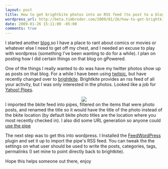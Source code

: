 ```yaml
--- 
layout: post
title: How to get brightkite photos into an RSS feed (to post to a blog)
wordpress_url: http://beta.timbroder.com/2009/01/26/how-to-get-brightkite-photos-into-an-rss-feed-to-post-to-a-blog/
date: 2009-01-26 15:11:00 -05:00
comments: true
---
```

I started another <a href="http://timbroder.com">blog </a>so I have a place to rant about comics or movies or whatever else I need to get off my chest, and I needed an excuse to play with wordpress (something I've been wanting to do for a while).  I plan on posting how I did certain things on that blog on gPowered.



One of the things I really wanted to do was have my twitter photos show up as posts on that blog.  For a while I have been using <a href="http://twitpic.com/photos/broderboy">twitpic</a>, but have recently changed over to <a href="http://brightkite.com/people/broderboy">brightkite</a>.  Brightkite provides an rss feed of all your activity, but I was only interested in the photos.  Looked like a job for <a href="http://pipes.yahoo.com/pipes/pipe.info?_id=PMOQjpHo3RGyu7JdLXO0Kg">Yahoo! Pipes</a>.



<div class="separator" style="clear: both; text-align: center;"><a href="http://4.bp.blogspot.com/_Ng3QbVQfLZ8/SX3Uw_HR3KI/AAAAAAAAajI/XPnLMt02wdQ/s1600-h/pipe1.JPG" imageanchor="1" style="margin-left: 1em; margin-right: 1em;"><img src="http://4.bp.blogspot.com/_Ng3QbVQfLZ8/SX3Uw_HR3KI/AAAAAAAAajI/XPnLMt02wdQ/s320/pipe1.JPG" vi="true" border="0" /></a></div>I imported the bkite feed into pipes, filtered on the items that were photo posts, and renamed the title so it would have the title of the photo instead of the bkite location (by default bkite photo titles are the location where you most recently checked in).  I also did some URL generation so anyone could <a href="http://pipes.yahoo.com/pipes/pipe.run?_id=PMOQjpHo3RGyu7JdLXO0Kg&amp;_render=rss&amp;username=broderboy">use the pipe</a>



The next step was to get this into wordpress.  I Installed the <a href="http://projects.radgeek.com/feedwordpress/">FeedWordPress</a> plugin and set it up to import the pipe's RSS feed.  You can tweak the the settings on what user should be used to write the posts, categories, tags, permalinks (I set mine to point directly back to brightkite).



Hope this helps someone out there, enjoy

